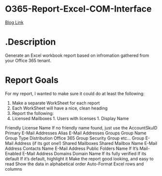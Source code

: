 # O365-Report-Excel-COM-Interface
[Blog Link](http://thelazyadministrator.com/2018/04/12/office-365-report-using-excel-com-interface-with-powershell/)

# .Description
Generate an Excel workbook report based on infromation gathered from your Office 365 tenant. 

# Report Goals
For my report, I wanted to make sure it could do at least the following:

1. Make a separate WorkSheet for each report
2. Each WorkSheet will have a nice, clean heading
3. Report the following:
  1. Licensed Mailboxes
    1. Users with licenses
    1. Display Name
    
Friendly License Name
If no friendly name found, just use the AccountSkuID
Primary E-Mail Addresses
Alias E-Mail Addresses
Groups
Group Name
Group Type
Distribution
Office 365 Group
Security Group
etc…
Group E-Mail Address (if its got one!)
Shared Mailboxes
Shared Mailbox Name
E-Mail Address
Contacts
Name
E-Mail Address
Public Folders
Name
If It’s Mail-Enabled
E-Mail Address
Domains
Domain Name
If its fully verified
If its default
If it’s default, highlight it
Make the report good looking, and easy to read
Show the data in alphabetical order
Auto-Format Excel rows and columns

